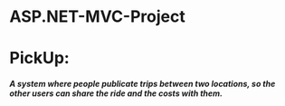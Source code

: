 # ASP.NET-MVC-Project 

# PickUp:

##### A system where people publicate trips between two locations, so the other users can share the ride and the costs with them.

